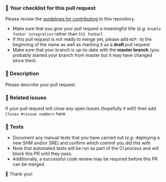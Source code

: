 ### :vertical_traffic_light: Your checklist for this pull request
Please review the [guidelines for contributing](../CONTRIBUTING.md) to this repository.

- Make sure that you give your pull request a meaningful title (*e.g.* `Enable foobar integration` rather than `515 foobar`)
- If this pull request is not ready to merge yet, please add `WIP:` to the beginning of the name as well as marking it as a **draft** pull request
- Make sure that your branch is up-to-date with the **master branch** (you probably started your branch from master but it may have changed since then)

### :orange_book:  Description
Please describe your pull request.

### :closed_umbrella: Related issues
If your pull request will close any open issues (hopefully it will!) then add `Closes #<issue number>` here.

### :microscope: Tests
- Document any manual tests that you have carried out (*e.g.* deploying a new SHM and/or SRE) and confirm which commit you did this with
- Note that automated tests will be run as part of the CI process and will block this PR until they pass.
- Additionally, a successful code review may be required before this PR can be merged.

:tada: Thank you!
